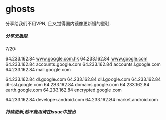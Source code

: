 # ghosts
分享给我们不用VPN, 且又觉得国内镜像更新慢的童鞋.

<h5>分享无极限.</h5>

7/20:

64.233.162.84    www.google.com.hk
64.233.162.84     www.google.com
64.233.162.84     accounts.google.com 
64.233.162.84    accounts.l.google.com
64.233.162.84     mail.google.com 

64.233.162.84    dl.google.com 
64.233.162.84     dl.l.google.com 
64.233.162.84     dl-ssl.google.com 
64.233.162.84    domains.google.com 
64.233.162.84     earth.google.com 
64.233.162.84     encrypted.google.com 

64.233.162.84 	developer.android.com
64.233.162.84    market.android.com

<h5>持续更新,若不能用请在issue中提出</h5>
